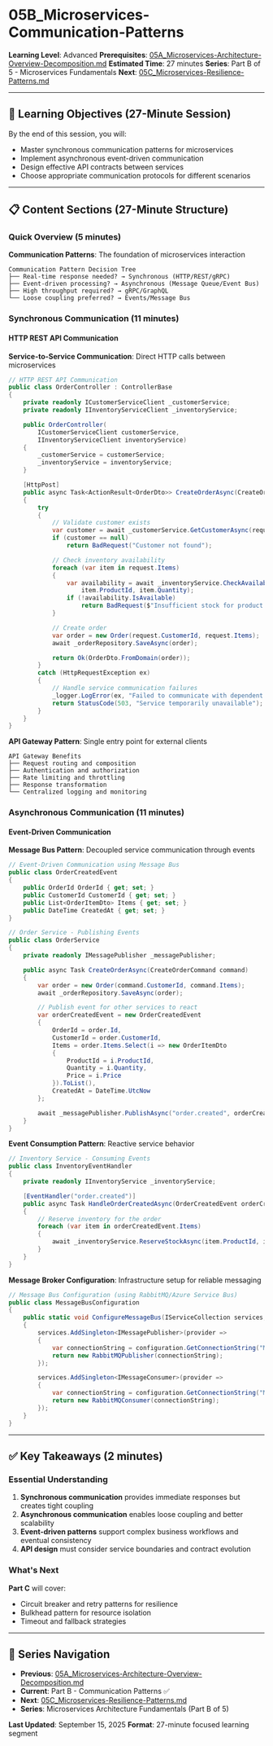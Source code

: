 # 05B_Microservices-Communication-Patterns

**Learning Level**: Advanced
**Prerequisites**: [05A_Microservices-Architecture-Overview-Decomposition.md](05A_Microservices-Architecture-Overview-Decomposition.md)
**Estimated Time**: 27 minutes
**Series**: Part B of 5 - Microservices Fundamentals
**Next**: [05C_Microservices-Resilience-Patterns.md](05C_Microservices-Resilience-Patterns.md)

---

## 🎯 Learning Objectives (27-Minute Session)

By the end of this session, you will:

- Master synchronous communication patterns for microservices
- Implement asynchronous event-driven communication
- Design effective API contracts between services
- Choose appropriate communication protocols for different scenarios

---

## 📋 Content Sections (27-Minute Structure)

### Quick Overview (5 minutes)

**Communication Patterns**: The foundation of microservices interaction

```text
Communication Pattern Decision Tree
├── Real-time response needed? → Synchronous (HTTP/REST/gRPC)
├── Event-driven processing? → Asynchronous (Message Queue/Event Bus)
├── High throughput required? → gRPC/GraphQL
└── Loose coupling preferred? → Events/Message Bus
```

### Synchronous Communication (11 minutes)

#### HTTP REST API Communication

**Service-to-Service Communication**: Direct HTTP calls between microservices

```csharp
// HTTP REST API Communication
public class OrderController : ControllerBase
{
    private readonly ICustomerServiceClient _customerService;
    private readonly IInventoryServiceClient _inventoryService;

    public OrderController(
        ICustomerServiceClient customerService,
        IInventoryServiceClient inventoryService)
    {
        _customerService = customerService;
        _inventoryService = inventoryService;
    }

    [HttpPost]
    public async Task<ActionResult<OrderDto>> CreateOrderAsync(CreateOrderRequest request)
    {
        try
        {
            // Validate customer exists
            var customer = await _customerService.GetCustomerAsync(request.CustomerId);
            if (customer == null)
                return BadRequest("Customer not found");

            // Check inventory availability
            foreach (var item in request.Items)
            {
                var availability = await _inventoryService.CheckAvailabilityAsync(
                    item.ProductId, item.Quantity);
                if (!availability.IsAvailable)
                    return BadRequest($"Insufficient stock for product {item.ProductId}");
            }

            // Create order
            var order = new Order(request.CustomerId, request.Items);
            await _orderRepository.SaveAsync(order);

            return Ok(OrderDto.FromDomain(order));
        }
        catch (HttpRequestException ex)
        {
            // Handle service communication failures
            _logger.LogError(ex, "Failed to communicate with dependent service");
            return StatusCode(503, "Service temporarily unavailable");
        }
    }
}
```

**API Gateway Pattern**: Single entry point for external clients

```text
API Gateway Benefits
├── Request routing and composition
├── Authentication and authorization
├── Rate limiting and throttling
├── Response transformation
└── Centralized logging and monitoring
```

### Asynchronous Communication (11 minutes)

#### Event-Driven Communication

**Message Bus Pattern**: Decoupled service communication through events

```csharp
// Event-Driven Communication using Message Bus
public class OrderCreatedEvent
{
    public OrderId OrderId { get; set; }
    public CustomerId CustomerId { get; set; }
    public List<OrderItemDto> Items { get; set; }
    public DateTime CreatedAt { get; set; }
}

// Order Service - Publishing Events
public class OrderService
{
    private readonly IMessagePublisher _messagePublisher;

    public async Task CreateOrderAsync(CreateOrderCommand command)
    {
        var order = new Order(command.CustomerId, command.Items);
        await _orderRepository.SaveAsync(order);

        // Publish event for other services to react
        var orderCreatedEvent = new OrderCreatedEvent
        {
            OrderId = order.Id,
            CustomerId = order.CustomerId,
            Items = order.Items.Select(i => new OrderItemDto
            {
                ProductId = i.ProductId,
                Quantity = i.Quantity,
                Price = i.Price
            }).ToList(),
            CreatedAt = DateTime.UtcNow
        };

        await _messagePublisher.PublishAsync("order.created", orderCreatedEvent);
    }
}
```

**Event Consumption Pattern**: Reactive service behavior

```csharp
// Inventory Service - Consuming Events
public class InventoryEventHandler
{
    private readonly IInventoryService _inventoryService;

    [EventHandler("order.created")]
    public async Task HandleOrderCreatedAsync(OrderCreatedEvent orderCreatedEvent)
    {
        // Reserve inventory for the order
        foreach (var item in orderCreatedEvent.Items)
        {
            await _inventoryService.ReserveStockAsync(item.ProductId, item.Quantity);
        }
    }
}
```

**Message Broker Configuration**: Infrastructure setup for reliable messaging

```csharp
// Message Bus Configuration (using RabbitMQ/Azure Service Bus)
public class MessageBusConfiguration
{
    public static void ConfigureMessageBus(IServiceCollection services, IConfiguration configuration)
    {
        services.AddSingleton<IMessagePublisher>(provider =>
        {
            var connectionString = configuration.GetConnectionString("MessageBus");
            return new RabbitMQPublisher(connectionString);
        });

        services.AddSingleton<IMessageConsumer>(provider =>
        {
            var connectionString = configuration.GetConnectionString("MessageBus");
            return new RabbitMQConsumer(connectionString);
        });
    }
}
```

---

## ✅ Key Takeaways (2 minutes)

### **Essential Understanding**

1. **Synchronous communication** provides immediate responses but creates tight coupling
2. **Asynchronous communication** enables loose coupling and better scalability
3. **Event-driven patterns** support complex business workflows and eventual consistency
4. **API design** must consider service boundaries and contract evolution

### **What's Next**

**Part C** will cover:

- Circuit breaker and retry patterns for resilience
- Bulkhead pattern for resource isolation
- Timeout and fallback strategies

---

## 🔗 Series Navigation

- **Previous**: [05A_Microservices-Architecture-Overview-Decomposition.md](05A_Microservices-Architecture-Overview-Decomposition.md)
- **Current**: Part B - Communication Patterns ✅
- **Next**: [05C_Microservices-Resilience-Patterns.md](05C_Microservices-Resilience-Patterns.md)
- **Series**: Microservices Architecture Fundamentals (Part B of 5)

**Last Updated**: September 15, 2025
**Format**: 27-minute focused learning segment
